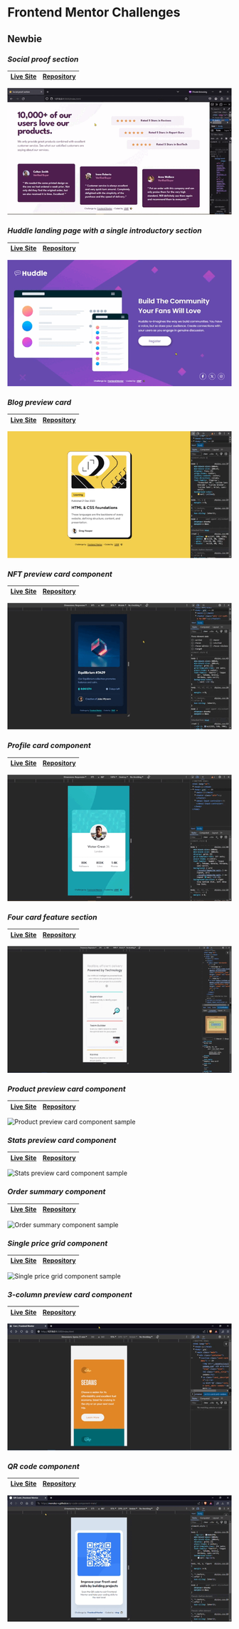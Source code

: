 # Frontend Mentor Challenges

## Newbie

### *Social proof section*

| [Live Site](https://mendez-v.github.io/social-proof-section/) | [Repository](https://github.com/mendez-v/social-proof-section) |
| --- | ---|

![Social proof section sample](https://raw.githubusercontent.com/mendez-v/social-proof-section/main/assets/video/sample.gif)

### *Huddle landing page with a single introductory section*

| [Live Site](https://mendez-v.github.io/huddle-introductory-section/) | [Repository](https://github.com/mendez-v/huddle-introductory-section) |
| --- | ---|

![Huddle landing page with a single introductory section sample](https://raw.githubusercontent.com/mendez-v/huddle-introductory-section/main/assets/video/sample.gif)

### *Blog preview card*

| [Live Site](https://mendez-v.github.io/blog-preview-card/) | [Repository](https://github.com/mendez-v/blog-preview-card) |
| --- | ---|

![Blog preview card sample](https://raw.githubusercontent.com/mendez-v/blog-preview-card/main/assets/video/sample.gif)

### *NFT preview card component*

| [Live Site](https://mendez-v.github.io/nft-preview-card/) | [Repository](https://github.com/mendez-v/nft-preview-card) |
| --- | ---|

![NFT preview card component sample](https://raw.githubusercontent.com/mendez-v/nft-preview-card/main/assets/video/sample.gif)

### *Profile card component*

| [Live Site](https://mendez-v.github.io/profile-card-component/) | [Repository](https://github.com/mendez-v/profile-card-component) |
| --- | ---|

![Profile card component sample](https://raw.githubusercontent.com/mendez-v/profile-card-component/main/assets/video/sample.gif)

### *Four card feature section*

| [Live Site](https://mendez-v.github.io/four-card-feature/) | [Repository](https://github.com/mendez-v/four-card-feature) |
| --- | ---|

![Four card feature section sample](https://raw.githubusercontent.com/mendez-v/four-card-feature/main/assets/video/sample.gif)

### *Product preview card component*

| [Live Site](https://mendez-v.github.io/product-preview-card/) | [Repository](https://github.com/mendez-v/product-preview-card) |
| --- | ---|

![Product preview card component sample](https://raw.githubusercontent.com/mendez-v/product-preview-card/main/assets/video/sample.gif)

### *Stats preview card component*

| [Live Site](https://mendez-v.github.io/stats-preview-card/) | [Repository](https://github.com/mendez-v/stats-preview-card) |
| --- | ---|

![Stats preview card component sample](https://raw.githubusercontent.com/mendez-v/stats-preview-card/main/assets/vid/preview.gif)

### *Order summary component*

| [Live Site](https://mendez-v.github.io/order-summary-component/) | [Repository](https://github.com/mendez-v/order-summary-component) |
| --- | ---|

![Order summary component sample](https://raw.githubusercontent.com/mendez-v/order-summary-component/main/assets/vid/preview.gif)

### *Single price grid component*

| [Live Site](https://mendez-v.github.io/single-price-component/) | [Repository](https://github.com/mendez-v/single-price-component) |
| --- | ---|

![Single price grid component sample](https://raw.githubusercontent.com/mendez-v/single-price-component/main/assets/vid/preview.gif)

### *3-column preview card component*

| [Live Site](https://mendez-v.github.io/3-column-preview-card/) | [Repository](https://github.com/mendez-v/3-column-preview-card) |
| --- | ---|

![3-column preview card component sample](https://raw.githubusercontent.com/mendez-v/3-column-preview-card/main/assets/vid/preview.gif)

### *QR code component*

| [Live Site](https://mendez-v.github.io/qr-code-component-main/) | [Repository](https://github.com/mendez-v/qr-code-component-main) |
| --- | ---|

![QR code component sample](https://raw.githubusercontent.com/mendez-v/qr-code-component-main/main/assets/vid/preview.gif)
